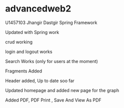 # advancedweb2

U1457103
Jhangir Dastgir
Spring Framework


Updated with Spring work

crud working

login and logout works

Search Works (only for users at the moment) 

Fragments Added 

Header added, Up to date soo far

Updated homepage and added new page for the graph 

Added PDF, PDF Print , Save And View As PDF 
